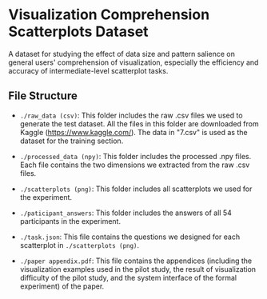 # Visualization Comprehension Scatterplots Dataset
A dataset for studying the effect of data size and pattern salience on general users' comprehension of visualization, especially the efficiency and accuracy of intermediate-level scatterplot tasks.

## File Structure
- `./raw_data (csv)`: This folder includes the raw .csv files we used to generate the test dataset. All the files in this folder are downloaded from Kaggle (https://www.kaggle.com/). The data in "7.csv" is used as the dataset for the training section.

- `./processed_data (npy)`: This folder includes the processed .npy files. Each file contains the two dimensions we extracted from the raw .csv files.

- `./scatterplots (png)`: This folder includes all scatterplots we used for the experiment.

- `./paticipant_answers`: This folder includes the answers of all 54 participants in the experiment.

- `./task.json`: This file contains the questions we designed for each scatterplot in `./scatterplots (png)`.

- `./paper appendix.pdf`: This file contains the appendices (including the visualization examples used in the pilot study, the result of visualization difficulty of the pilot study, and the system interface of the formal experiment) of the paper.
